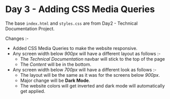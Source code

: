 # Day 3 -  Adding CSS Media Queries

The base `index.html` and `styles.css` are from Day2 - Technical Documentation Project.

Changes :- 
- Added CSS Media Queries to make the website responsive.
- Any screen width below _900px_ will have a different layout as follows :-
  - The _Technical Documentation_ navbar will stick to the top of the page
  - The _Content_ will be in the bottom.
- Any screen width below _700px_ will have a different look as follows :-
  - The layout will be the same as it was for the screens below _900px_.
  - Major change will be __Dark Mode__.
  - The website colors will get inverted and dark mode will automatically get applied.
